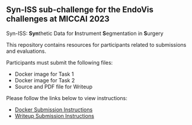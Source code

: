 ## Syn-ISS sub-challenge for the EndoVis challenges at MICCAI 2023

Syn-ISS: **Syn**thetic Data for **I**nstrument **S**egmentation in **S**urgery

This repository contains resources for participants related to submissions and evaluations. 

Participants must submit the following files:
* Docker image for Task 1
* Docker image for Task 2
* Source and PDF file for Writeup

Please follow the links below to view instructions:
* [Docker Submission Instructions](docker/Docker-Submission-Instructions.md)
* [Writeup Submission Instructions](Writeup-Submission-Instructions.md)